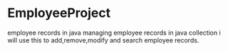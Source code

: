 # EmployeeProject
employee records in java
managing employee records in java collection i will use this to add,remove,modify and search employee records.
